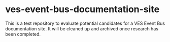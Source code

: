 # ves-event-bus-documentation-site
This is a test repository to evaluate potential candidates for a VES Event Bus documentation site. It will be cleaned up and archived once research has been completed. 
